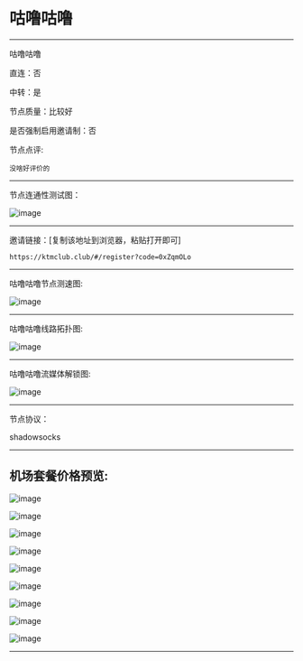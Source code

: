 # 咕噜咕噜

-------------------------

咕噜咕噜

直连：否

中转：是

节点质量：比较好

是否强制启用邀请制：否

节点点评:

    没啥好评价的

-------------------------

节点连通性测试图：

![image](/img/80.png)

-------------------------

邀请链接：[复制该地址到浏览器，粘贴打开即可]

    https://ktmclub.club/#/register?code=0xZqmOLo

-------------------------

咕噜咕噜节点测速图:

![image](/img/81.png)

-------------------------

咕噜咕噜线路拓扑图:

![image](/img/82.png)

-------------------------

咕噜咕噜流媒体解锁图:

![image](/img/83.png)

-------------------------

节点协议：

shadowsocks

-------------------------

## 机场套餐价格预览:

![image](/price/gulugulu/1.png)

![image](/price/gulugulu/2.png)

![image](/price/gulugulu/3.png)

![image](/price/gulugulu/4.png)

![image](/price/gulugulu/5.png)

![image](/price/gulugulu/6.png)

![image](/price/gulugulu/7.png)

![image](/price/gulugulu/8.png)

![image](/price/gulugulu/9.png)

-------------------------
